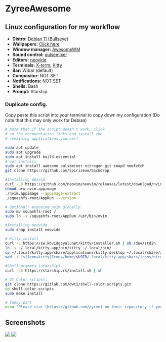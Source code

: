 
# ZyreeAwesome
## Linux configuration for my workflow
- **Distro:** [Debian 11 (Bullseye)](https://wiki.debian.org/DebianBullseye)
- **Wallpapers:** [Click here](https://github.com/spirizeon/backdrop)
- **Window manager:** [AwesomeWM](https://awesomewm.org/)
- **Sound control:** [pulsemixer](https://github.com/GeorgeFilipkin/pulsemixer)
- **Editors:** [neovide](https://github.com/neovide/neovide)
- **Terminals:** [X-term](https://invisible-island.net/xterm/), [Kitty](https://github.com/kovidgoyal/kitty)
- **Bar:** Wibar (default)
- **Compositor:** NOT SET
- **Notifications:** NOT SET
- **Shells:** Bash
- **Prompt:** Starship 

### Duplicate config.
Copy paste this script into your terminal to copy down my configuration (Do note that this may only work for Debian) 
```bash
# Note that if the script doesn't work, click 
# on the documentation links and install the 
# remaining applications yourself 

sudo apt update
sudo apt upgrade
sudo apt install build-essential
# apt installs 
sudo apt install awesome pulsemixer nitrogen git snapd neofetch
git clone https://github.com/spirizeon/backdrop 

#Installing neovim
curl -LO https://github.com/neovim/neovim/releases/latest/download/nvim.appimage
chmod u+x nvim.appimage 
./nvim.appimage --appimage-extract
./squashfs-root/AppRun --version

# Optional: exposing nvim globally.
sudo mv squashfs-root /
sudo ln -s /squashfs-root/AppRun /usr/bin/nvim

#Installing neovide 
sudo snap install neovide

# Kitty install
curl -L https://sw.kovidgoyal.net/kitty/installer.sh | sh /dev/stdin
ln -s ~/.local/kitty.app/bin/kitty ~/.local/bin/
cp ~/.local/kitty.app/share/applications/kitty.desktop ~/.local/share/applications
sed -i "s|Icon=kitty|Icon=/home/$USER/.local/kitty.app/share/icons/hicolor/256x256/apps/kitty.png|g" ~/.local/share/applications/kitty.desktop

#Shell-prompts (starship)
curl -sS https://starship.rs/install.sh | sh

# DT Color scripts
git clone https://gitlab.com/dwt1/shell-color-scripts.git
cd shell-color-scripts
sudo make install

# fancy part
echo "Please star [https://github.com/zyree] on their repository if you liked it"
```
## Screenshots
![](https://i.imgur.com/eMx0s2z.png)
![](https://i.imgur.com/qLW4KZV.png)
